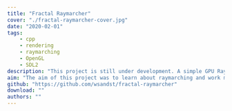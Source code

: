 ```yaml
---
title: "Fractal Raymarcher"
cover: "./fractal-raymarcher-cover.jpg"
date: "2020-02-01"
tags:
    - cpp
    - rendering
    - raymarching
    - OpenGL
    - SDL2
description: "This project is still under development. A simple GPU Raymarcher designed for 3D fractals. Developed using OpenGL Compute Shaders and C++."
aim: "The aim of this project was to learn about raymarching and work more with OpenGL Compute Shaders."
github: "https://github.com/wsandst/fractal-raymarcher"
download: ""
authors: ""
---
```

